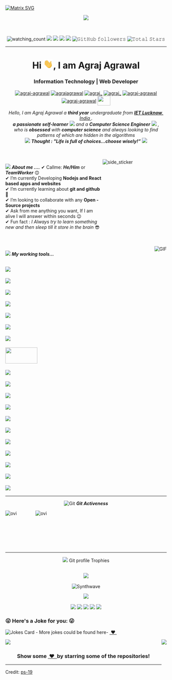 <!-- <h1 align="center">Hi,I'm Agraj Agrawal</h1> -->
<!-- <h4 align="center">A passionate frontend developer</h4> -->
<!-- <h4 align="center">Competitive Programmer</h4> -->
<!-- <h4 align="center">Data Enthusiast ❤️</h4> -->
<!-- <img  align="right" src="https://media.giphy.com/media/LmNwrBhejkK9EFP504/giphy.gif"> -->
<!-- <img align="right" src="https://media.giphy.com/media/8zldD29JNeLRK/giphy.gif"> -->
<!-- <img align="right" src="https://media.giphy.com/media/1wLXYOh3trpXIHXka5/giphy.gif" height="300px"> -->

<!-- <p align="left"> <img src="https://komarev.com/ghpvc/?username=agrajagrawal&label=Profile%20views&color=0e75b6&style=flat" alt="agrajagrawal" /> </p> -->

<!-- <h3 align="left">Connect with me:</h3>
<p align="left"> -->
<!-- <a href="https://linkedin.com/in/agrajagrawal" target="blank"><img align="center" src="https://raw.githubusercontent.com/rahuldkjain/github-profile-readme-generator/master/src/images/icons/Social/linked-in-alt.svg" alt="agrajagrawal" height="30" width="40" /></a>
<a href="https://instagram.com/agraj_agrawal" target="blank"><img align="center" src="https://raw.githubusercontent.com/rahuldkjain/github-profile-readme-generator/master/src/images/icons/Social/instagram.svg" alt="agraj_agrawal" height="30" width="40" /></a>
<a href="https://www.codechef.com/users/agrajagrawal" target="blank"><img align="center" src="https://cdn.jsdelivr.net/npm/simple-icons@3.1.0/icons/codechef.svg" alt="agrajagrawal" height="30" width="40" /></a>
<a href="https://codeforces.com/profile/agraj_" target="blank"><img align="center" src="https://cdn.jsdelivr.net/npm/simple-icons@3.0.1/icons/codeforces.svg" alt="agraj_" height="30" width="40" /></a>
</p> -->

<!-- <h3 align="left">Languages and Tools:</h3> -->
<!-- <p align="left"> <a href="https://getbootstrap.com" target="_blank"> <img src="https://raw.githubusercontent.com/devicons/devicon/master/icons/bootstrap/bootstrap-plain-wordmark.svg" alt="bootstrap" width="40" height="40"/> </a> <a href="https://www.cprogramming.com/" target="_blank"> <img src="https://raw.githubusercontent.com/devicons/devicon/master/icons/c/c-original.svg" alt="c" width="40" height="40"/> </a> <a href="https://www.w3schools.com/cpp/" target="_blank"> <img src="https://raw.githubusercontent.com/devicons/devicon/master/icons/cplusplus/cplusplus-original.svg" alt="cplusplus" width="40" height="40"/> </a> <a href="https://www.w3schools.com/css/" target="_blank"> <img src="https://raw.githubusercontent.com/devicons/devicon/master/icons/css3/css3-original-wordmark.svg" alt="css3" width="40" height="40"/> </a> <a href="https://git-scm.com/" target="_blank"> <img src="https://www.vectorlogo.zone/logos/git-scm/git-scm-icon.svg" alt="git" width="40" height="40"/> </a> <a href="https://developer.mozilla.org/en-US/docs/Web/JavaScript" target="_blank"> <img src="https://raw.githubusercontent.com/devicons/devicon/master/icons/javascript/javascript-original.svg" alt="javascript" width="40" height="40"/> </a> <a href="https://www.python.org" target="_blank"> <img src="https://raw.githubusercontent.com/devicons/devicon/master/icons/python/python-original.svg" alt="python" width="40" height="40"/> </a> <a href="https://reactjs.org/" target="_blank"> <img src="https://raw.githubusercontent.com/devicons/devicon/master/icons/react/react-original-wordmark.svg" alt="react" width="40" height="40"/> </a> <a href="https://sass-lang.com" target="_blank"> <img src="https://raw.githubusercontent.com/devicons/devicon/master/icons/sass/sass-original.svg" alt="sass" width="40" height="40"/> </a> <a href="https://scikit-learn.org/" target="_blank"> <img src="https://upload.wikimedia.org/wikipedia/commons/0/05/Scikit_learn_logo_small.svg" alt="scikit_learn" width="40" height="40"/> </a> </p>
<br> -->
<!-- <p><img align="left" src="https://github-readme-stats.vercel.app/api/top-langs?username=agrajagrawal&show_icons=true&locale=en&layout=compact" alt="agrajagrawal" /></p> -->

<!-- <p>&nbsp;<img align="left" src="https://github-readme-stats.vercel.app/api?username=agrajagrawal&show_icons=true&locale=en" alt="agrajagrawal" /></p> -->

[![Matrix SVG](https://raw.githubusercontent.com/rodrigograca31/rodrigograca31/master/matrix.svg)](https://www.youtube.com/watch?v=SDkAGkd4NLc)
<p align="center">
  <img src="https://s27389.pcdn.co/wp-content/uploads/2019/08/AdobeStock_244675452.jpeg" height="200"/>
</p>
<br>

<p align="center"> 
<img src="https://komarev.com/ghpvc/?username=agrajagrawal&color=brightgreen" alt="watching_count" />
  <img src="https://img.shields.io/badge/Age-21-blue" />
  <img src="https://img.shields.io/badge/Focus-Competitive%20Programming-brightgreen" />
  <img src="https://img.shields.io/badge/Lives-India-success" />
  <img src="https://img.shields.io/badge/Languages-English%20%26%20Hindi-brightgreen" />
  <img alt="𝙶𝚒𝚝𝙷𝚞𝚋 𝚏𝚘𝚕𝚕𝚘𝚠𝚎𝚛𝚜" src="https://img.shields.io/github/followers/agrajagrawal?label=Followers&style=social">
  <img src="https://img.shields.io/github/stars/agrajagrawal?label=Stars" alt="𝚃𝚘𝚝𝚊𝚕 𝚂𝚝𝚊𝚛𝚜">
</p>
<hr>
<h1 align="center">Hi <img src="https://raw.githubusercontent.com/ABSphreak/ABSphreak/master/gifs/Hi.gif" width="30px">, I am Agraj Agrawal </h1>
<h3 align="center">Information Technology | Web Developer </h3>
<p align="center">
<a href="https://www.hackerrank.com/agrajagrawal4" target="blank"><img align="center" src="https://cdn.worldvectorlogo.com/logos/hackerrank.svg" alt="agraj-agrawal" height="30" width="40" /></a>
<a href="https://www.codechef.com/users/agrajagrawal" target="blank"><img align="center" src="https://cdn.jsdelivr.net/npm/simple-icons@3.1.0/icons/codechef.svg" alt="agrajagrawal" height="30" width="40" /></a>
<a href="https://codeforces.com/profile/agraj_" target="blank"><img align="center" src="https://cdn.jsdelivr.net/npm/simple-icons@3.0.1/icons/codeforces.svg" alt="agraj_" height="30" width="40" /></a>
<a href="https://www.hackerearth.com/users/agraj10" target="blank"><img align="center" src="https://cdn.jsdelivr.net/npm/simple-icons@3.0.1/icons/hackerearth.svg" alt="agraj_" height="30" width="40" /></a>
<a href="https://www.linkedin.com/in/agrajagrawal/?originalSubdomain=in" target="blank"><img align="center" src="https://image.flaticon.com/icons/png/128/174/174857.png" alt="agraj-agrawal" height="30" width="40" /></a>  
<a href="https://www.instagram.com/agraj_agrawal/" target="blank"><img align="center" src="https://image.flaticon.com/icons/png/128/174/174855.png" alt="agraj-agrawal" height="30" width="40" /></a>
 <a href = "mailto: agrajagrawal@gmail.com"><img align="center" src="https://seeklogo.com/images/G/gmail-new-2020-logo-32DBE11BB4-seeklogo.com.png" height="30" width="40" /></a>
</p>
</p>


<p align="center">
  <em>
    Hello, I am Agraj Agrawal a <b>third year</b> undergraduate from <a href="https://www.ietlucknow.ac.in/"> <b>IET Lucknow</b>, India </a>. <br>
    <b>a passionate self-learner</b> <img src="https://github.com/TheDudeThatCode/TheDudeThatCode/blob/master/Assets/Developer.gif" width="30px"> and a <b>Computer Science Engineer</b>&nbsp;<img src="https://github.com/TheDudeThatCode/TheDudeThatCode/blob/master/Assets/Designer.gif" width="36px">&nbsp,<br>who is <b>obsessed</b>
    with <b>computer science</b> and always looking to find patterns of which are hidden in the algorithms 
  </em>
  <br>
  <img src="https://media.giphy.com/media/gH3LO09IOiZIqePwv9/giphy.gif" width="50" /> <b><i align="center">Thought : "Life is full of choices…choose wisely!”</i></b> <img src="https://media.giphy.com/media/qjqUcgIyRjsl2/giphy.gif" width="50" />
</p>
<br><br>
<img align="right" width=200px height=200px alt="side_sticker" src="https://media.giphy.com/media/TEnXkcsHrP4YedChhA/giphy.gif" />

<img src="https://media.giphy.com/media/iY8CRBdQXODJSCERIr/giphy.gif" width="30px">&nbsp;***About me ....***
✔ Callme: ***He/Him*** or ***TeamWorker*** 😊 <br>
✔ I’m currently Developing **Nodejs and React based apps and websites**<br>
✔ I’m currently learning about **git and github**🥰<br>
✔ I’m looking to collaborate with any **Open - Source projects**<br>
✔ Ask from me anything you want, If I am alive I will answer within seconds 😉<br>
✔ Fun fact : *I Always try to learn something new and then sleep till it store in the brain* 😎<br><br><br><br>
<img align="right" alt="GIF" src="https://i.pinimg.com/originals/e4/26/70/e426702edf874b181aced1e2fa5c6cde.gif" />


<img src="https://media.giphy.com/media/iY8CRBdQXODJSCERIr/giphy.gif" width="30px">&nbsp;***My working tools...***
<p align="left">

  <code> <img height="50" src="https://www.vectorlogo.zone/logos/java/java-ar21.svg"> </code>
  <code> <img height="50" src="https://upload.wikimedia.org/wikipedia/commons/7/7e/Spyder_logo.svg"> </code>
  <code> <img height="50" src="https://www.vectorlogo.zone/logos/jupyter/jupyter-ar21.svg"> </code>
  <code> <img height="50" src="https://www.vectorlogo.zone/logos/dotnet/dotnet-ar21.svg"> </code>
  <code> <img height="50" src="https://www.vectorlogo.zone/logos/w3_html5/w3_html5-ar21.svg"> </code>
  <code> <img height="50" src="https://www.vectorlogo.zone/logos/mysql/mysql-ar21.svg"> </code>
  <code> <img height="50" src="https://www.vectorlogo.zone/logos/sqlite/sqlite-ar21.svg"> </code>
  <code> <img height="50" src="https://matplotlib.org/2.2.5/_images/sphx_glr_logos2_001.png" width='100'> </code>
  <code> <img height="50" src="https://upload.wikimedia.org/wikipedia/commons/thumb/e/ed/Pandas_logo.svg/768px-Pandas_logo.svg.png"> </code>
  <code> <img height="50" src="https://www.vectorlogo.zone/logos/pocoo_flask/pocoo_flask-ar21.svg"> </code>
  <code> <img height="50" src="https://www.vectorlogo.zone/logos/heroku/heroku-ar21.svg"> </code>
  <code> <img height="50" src="https://www.vectorlogo.zone/logos/numpy/numpy-ar21.svg"> </code>
  <code> <img height="50" src="https://raw.githubusercontent.com/valohai/ml-logos/master/scipy.svg"> </code>
  <code> <img height="50" src="https://www.vectorlogo.zone/logos/reactjs/reactjs-ar21.svg"> </code>
  <code> <img height="50" src="https://www.vectorlogo.zone/logos/laravel/laravel-ar21.svg"> </code>
  <code> <img height="50" src="https://www.vectorlogo.zone/logos/javascript/javascript-ar21.svg"> </code>
  <code> <img height="50" src="https://www.vectorlogo.zone/logos/netlifyapp_watercss/netlifyapp_watercss-ar21.svg"> </code>
  <code> <img height="50" src="https://seeklogo.com/images/S/scikit-learn-logo-8766D07E2E-seeklogo.com.png"> </code>
  <code> <img height="50" src="https://www.vectorlogo.zone/logos/tensorflow/tensorflow-ar21.svg"> </code>
  <hr>
  <p align="center">
 <img src="https://media.giphy.com/media/W5eoZHPpUx9sapR0eu/giphy.gif" width="30px" alt="Git"/>&nbsp;<i><b>Git Activeness</b></i></p>

<p><img align="left" src="https://github-readme-stats.vercel.app/api/top-langs?username=agrajagrawal&show_icons=true&locale=en&layout=compact&theme=chartreuse-dark" alt="ovi" /></p>
<p>&nbsp;<img align="right" src="https://github-readme-stats.vercel.app/api?username=agrajagrawal&show_icons=true&locale=en&theme=chartreuse-dark" alt="ovi" width="410" /></p>
<br><br><br><br><br>

<hr>


<p align="center"><img src="https://media.giphy.com/media/QaMcXSekUWx7aogAUr/giphy.gif" width="30" />&nbsp;Git profile Trophies</p><br>
<div align="center">
<img src="https://github-profile-trophy.vercel.app/?username=agrajagrawal&theme=juicyfresh&no-bg=true" />
</div>

<p align="center"><img src="https://thumbs.gfycat.com/GoodnaturedFondGaur-size_restricted.gif" alt="Synthwave" height="300" width="500"></p>

<p align="center">
    <a href="https://github.com/agrajagrawal/github-readme-streak-stats">
    <img src="https://github-readme-streak-stats.herokuapp.com/?user=agrajagrawal#version3"/>
  </a>
</p>
<div align="center">

[![](https://github-profile-summary-cards.vercel.app/api/cards/profile-details?username=agrajagrawal&theme=dracula)](https://github.com/agrajagrawal)
[![](https://github-profile-summary-cards.vercel.app/api/cards/repos-per-language?username=agrajagrawal&theme=nord_bright)](https://github.com/agrajagrawal)
[![](https://github-profile-summary-cards.vercel.app/api/cards/most-commit-language?username=agrajagrawal&theme=nord_bright)](https://github.com/agrajagrawal)
[![](https://github-profile-summary-cards.vercel.app/api/cards/stats?username=agrajagrawal&theme=github_dark)](https://github.com/agrajagrawal)
[![](https://github-profile-summary-cards.vercel.app/api/cards/productive-time?username=agrajagrawal&theme=github_dark)](https://github.com/agrajagrawal)
</div>
  
### 😜 Here's a Joke for you: 😜
<img src="https://readme-jokes.vercel.app/api" alt="Jokes Card" /> 
- More jokes could be found here- <a href="https://readme-jokes.vercel.app/api"> &nbsp;❤️&nbsp; </a>
<div>
<img align="right" src="https://media.giphy.com/media/1wLXYOh3trpXIHXka5/giphy.gif" height="300px">

  ![](https://camo.githubusercontent.com/992babdffd8c74a1502de375fbdf7e4d54773242/68747470733a2f2f6d656469612e67697068792e636f6d2f6d656469612f53576f536b4e36447854737a71494b4571762f67697068792e676966)
</div>
<h3 align="center">Show some <a href="https://readme-jokes.vercel.app/api"> &nbsp;❤️&nbsp; </a> by starring some of the repositories!</h3>

-----
Credit: [ps-19](https://github.com/ps-19)

